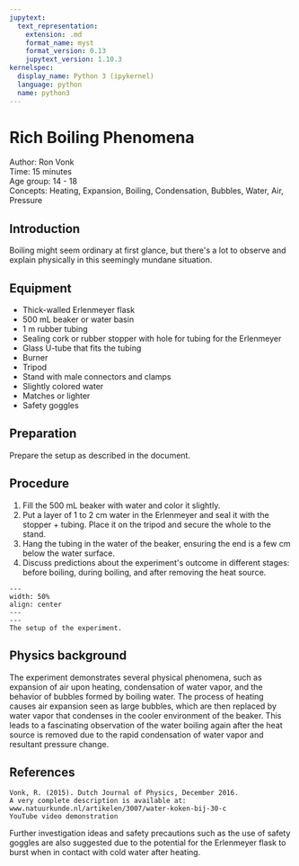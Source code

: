 ```yaml
---
jupytext:
  text_representation:
    extension: .md
    format_name: myst
    format_version: 0.13
    jupytext_version: 1.10.3
kernelspec:
  display_name: Python 3 (ipykernel)
  language: python
  name: python3
---
```


# Rich Boiling Phenomena

Author: Ron Vonk \
Time: 15 minutes \
Age group: 14 - 18 \
Concepts: Heating, Expansion, Boiling, Condensation, Bubbles, Water, Air, Pressure

## Introduction

Boiling might seem ordinary at first glance, but there's a lot to observe and explain physically in this seemingly mundane situation.

## Equipment

- Thick-walled Erlenmeyer flask
- 500 mL beaker or water basin
- 1 m rubber tubing
- Sealing cork or rubber stopper with hole for tubing for the Erlenmeyer
- Glass U-tube that fits the tubing
- Burner
- Tripod
- Stand with male connectors and clamps
- Slightly colored water
- Matches or lighter
- Safety goggles

## Preparation

Prepare the setup as described in the document.

## Procedure

1. Fill the 500 mL beaker with water and color it slightly.
2. Put a layer of 1 to 2 cm water in the Erlenmeyer and seal it with the stopper + tubing. Place it on the tripod and secure the whole to the stand.
3. Hang the tubing in the water of the beaker, ensuring the end is a few cm below the water surface.
4. Discuss predictions about the experiment's outcome in different stages: before boiling, during boiling, and after removing the heat source.

```{figure} demo36_figure1.png
---
width: 50%
align: center
---
---
The setup of the experiment.
```

## Physics background

The experiment demonstrates several physical phenomena, such as expansion of air upon heating, condensation of water vapor, and the behavior of bubbles formed by boiling water. The process of heating causes air expansion seen as large bubbles, which are then replaced by water vapor that condenses in the cooler environment of the beaker. This leads to a fascinating observation of the water boiling again after the heat source is removed due to the rapid condensation of water vapor and resultant pressure change.

## References

    Vonk, R. (2015). Dutch Journal of Physics, December 2016.
    A very complete description is available at: www.natuurkunde.nl/artikelen/3007/water-koken-bij-30-c
    YouTube video demonstration

Further investigation ideas and safety precautions such as the use of safety goggles are also suggested due to the potential for the Erlenmeyer flask to burst when in contact with cold water after heating.
